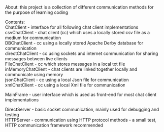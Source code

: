 About:
this project is a collection of different communication methods for the purpose of learning coding

Contents:\
ChatClient - interface for all following chat client implementations\
csvChatClient - chat client (cc) which uses a locally stored csv file as a medium for communication\
DBChatClient - cc using a locally stored Apache Derby database for communication\
directChatClient - cc using sockets and internet communication for sharing messages between live clients\
FileChatClient - cc which stores messages in a local txt file\
inMemoryChatClient - chat clients are linked together locally and communicate using memory\
jsonChatClient - cc using a local Json file for communication\
xmlChatClient - cc using a local Xml file for communication

MainFrame - user interface which is used as front-end for most chat client implementations

DirectServer - basic socket communication, mainly used for debugging and testing\
HTTPServer - communication using HTTP protocol methods - a small test, HTTP communication framework recommended

